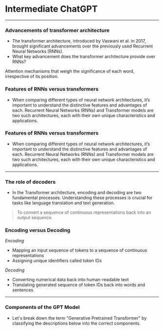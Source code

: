 # Intermediate ChatGPT
---
### Advancements of transformer architecture
* The transformer architecture, introduced by Vaswani et al. in 2017, brought significant advancements over the previously used Recurrent Neural Networks (RNNs).
* What key advancement does the transformer architecture provide over RNNs?

Attention mechanisms that weigh the significance of each word, irrespective of its position.
### Features of RNNs versus transformers
* When comparing different types of neural network architectures, it’s important to understand the distinctive features and advantages of each. Recurrent Neural Networks (RNNs) and Transformer models are two such architectures, each with their own unique characteristics and applications.

### Features of RNNs versus transformers
* When comparing different types of neural network architectures, it’s important to understand the distinctive features and advantages of each. Recurrent Neural Networks (RNNs) and Transformer models are two such architectures, each with their own unique characteristics and applications.
---
### The role of decoders
* In the Transformer architecture, encoding and decoding are two fundamental processes. Understanding these processes is crucial for tasks like language translation and text generation.
> To convert a sequence of continuous representations back into an output sequence.

### Encoding versus Decoding
*Encoding*
- Mapping an input sequence of tokens to a sequence of continuous representations
- Assigning unique identifiers called token IDs
   
*Decoding*
- Converting numerical data back into human-readable text
- Translating generated sequence of token IDs back into words and sentences
---
### Components of the GPT Model
* Let's break down the term "Generative Pretrained Transformer" by classifying the descriptions below into the correct components.
